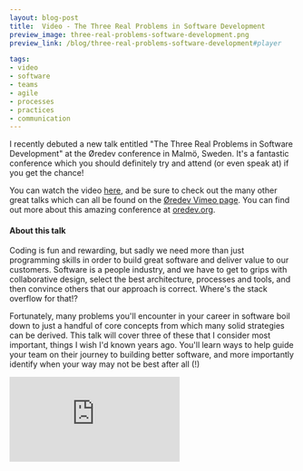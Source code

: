 ```yaml
---
layout: blog-post
title:  Video - The Three Real Problems in Software Development
preview_image: three-real-problems-software-development.png
preview_link: /blog/three-real-problems-software-development#player

tags:
- video
- software
- teams
- agile
- processes
- practices
- communication
---
```


I recently debuted a new talk entitled "The Three Real Problems in Software Development" at the Øredev conference in Malmö, Sweden. It's a fantastic conference which you should definitely try and attend (or even speak at) if you get the chance!

You can watch the video <a href="/blog/three-real-problems-software-development#player">here</a>, and be sure to check out the many other great talks which can all be found on the <a href="https://vimeo.com/user4280938">Øredev Vimeo page</a>. You can find out more about this amazing conference at <a href="http://oredev.org">oredev.org</a>.
<!--more-->
#### About this talk

Coding is fun and rewarding, but sadly we need more than just programming skills in order to build great software and deliver value to our customers. Software is a people industry, and we have to get to grips with collaborative design, select the best architecture, processes and tools, and then convince others that our approach is correct. Where's the stack overflow for that!?

Fortunately, many problems you'll encounter in your career in software boil down to just a handful of core concepts from which many solid strategies can be derived. This talk will cover three of these that I consider most important, things I wish I'd known years ago. You'll learn ways to help guide your team on their journey to building better software, and more importantly identify when your way may not be best after all (!)

<a name="player"></a>
<div class='embed-container'><iframe src='https://player.vimeo.com/video/191276848' frameborder='0' webkitAllowFullScreen mozallowfullscreen allowFullScreen></iframe></div>


